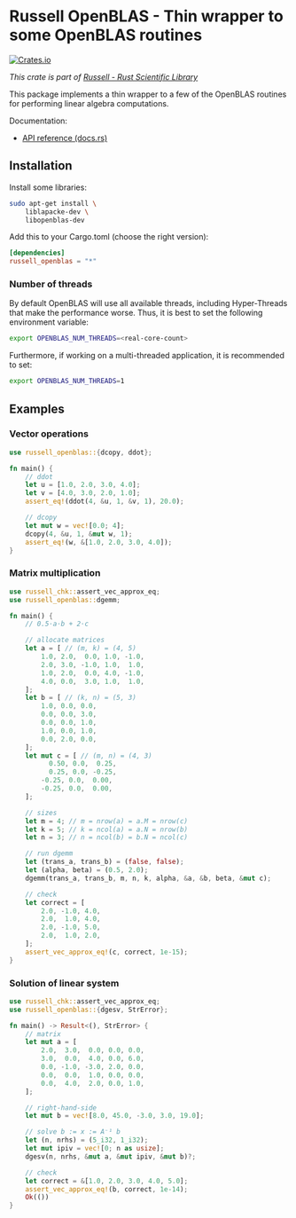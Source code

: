 # Russell OpenBLAS - Thin wrapper to some OpenBLAS routines

[![Crates.io](https://img.shields.io/crates/v/russell_openblas.svg)](https://crates.io/crates/russell_openblas)

_This crate is part of [Russell - Rust Scientific Library](https://github.com/cpmech/russell)_

This package implements a thin wrapper to a few of the OpenBLAS routines for performing linear algebra computations.

Documentation:

- [API reference (docs.rs)](https://docs.rs/russell_openblas)

## Installation

Install some libraries:

```bash
sudo apt-get install \
    liblapacke-dev \
    libopenblas-dev
```

Add this to your Cargo.toml (choose the right version):

```toml
[dependencies]
russell_openblas = "*"
```

### Number of threads

By default OpenBLAS will use all available threads, including Hyper-Threads that make the performance worse. Thus, it is best to set the following environment variable:

```bash
export OPENBLAS_NUM_THREADS=<real-core-count>
```

Furthermore, if working on a multi-threaded application, it is recommended to set:

```bash
export OPENBLAS_NUM_THREADS=1
```

## Examples

### Vector operations

```rust
use russell_openblas::{dcopy, ddot};

fn main() {
    // ddot
    let u = [1.0, 2.0, 3.0, 4.0];
    let v = [4.0, 3.0, 2.0, 1.0];
    assert_eq!(ddot(4, &u, 1, &v, 1), 20.0);

    // dcopy
    let mut w = vec![0.0; 4];
    dcopy(4, &u, 1, &mut w, 1);
    assert_eq!(w, &[1.0, 2.0, 3.0, 4.0]);
}
```

### Matrix multiplication

```rust
use russell_chk::assert_vec_approx_eq;
use russell_openblas::dgemm;

fn main() {
    // 0.5⋅a⋅b + 2⋅c

    // allocate matrices
    let a = [ // (m, k) = (4, 5)
        1.0, 2.0,  0.0, 1.0, -1.0,
        2.0, 3.0, -1.0, 1.0,  1.0,
        1.0, 2.0,  0.0, 4.0, -1.0,
        4.0, 0.0,  3.0, 1.0,  1.0,
    ];
    let b = [ // (k, n) = (5, 3)
        1.0, 0.0, 0.0,
        0.0, 0.0, 3.0,
        0.0, 0.0, 1.0,
        1.0, 0.0, 1.0,
        0.0, 2.0, 0.0,
    ];
    let mut c = [ // (m, n) = (4, 3)
          0.50, 0.0,  0.25,
          0.25, 0.0, -0.25,
        -0.25, 0.0,  0.00,
        -0.25, 0.0,  0.00,
    ];

    // sizes
    let m = 4; // m = nrow(a) = a.M = nrow(c)
    let k = 5; // k = ncol(a) = a.N = nrow(b)
    let n = 3; // n = ncol(b) = b.N = ncol(c)

    // run dgemm
    let (trans_a, trans_b) = (false, false);
    let (alpha, beta) = (0.5, 2.0);
    dgemm(trans_a, trans_b, m, n, k, alpha, &a, &b, beta, &mut c);

    // check
    let correct = [
        2.0, -1.0, 4.0,
        2.0,  1.0, 4.0,
        2.0, -1.0, 5.0,
        2.0,  1.0, 2.0,
    ];
    assert_vec_approx_eq!(c, correct, 1e-15);
}
```

### Solution of linear system

```rust
use russell_chk::assert_vec_approx_eq;
use russell_openblas::{dgesv, StrError};

fn main() -> Result<(), StrError> {
    // matrix
    let mut a = [
        2.0,  3.0,  0.0, 0.0, 0.0,
        3.0,  0.0,  4.0, 0.0, 6.0,
        0.0, -1.0, -3.0, 2.0, 0.0,
        0.0,  0.0,  1.0, 0.0, 0.0,
        0.0,  4.0,  2.0, 0.0, 1.0,
    ];

    // right-hand-side
    let mut b = vec![8.0, 45.0, -3.0, 3.0, 19.0];

    // solve b := x := A⁻¹ b
    let (n, nrhs) = (5_i32, 1_i32);
    let mut ipiv = vec![0; n as usize];
    dgesv(n, nrhs, &mut a, &mut ipiv, &mut b)?;

    // check
    let correct = &[1.0, 2.0, 3.0, 4.0, 5.0];
    assert_vec_approx_eq!(b, correct, 1e-14);
    Ok(())
}
```
